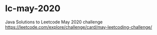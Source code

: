 # lc-may-2020

Java Solutions to Leetcode May 2020 challenge
https://leetcode.com/explore/challenge/card/may-leetcoding-challenge/
